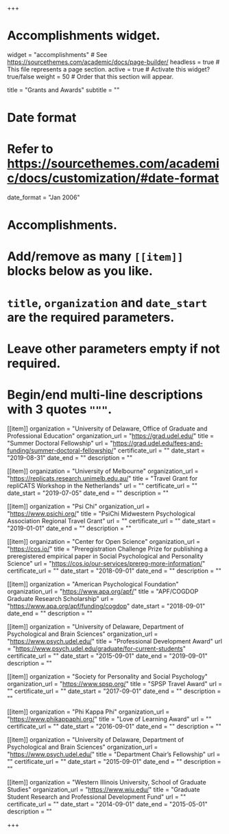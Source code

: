 +++
# Accomplishments widget.
widget = "accomplishments"  # See https://sourcethemes.com/academic/docs/page-builder/
headless = true  # This file represents a page section.
active = true  # Activate this widget? true/false
weight = 50  # Order that this section will appear.

title = "Grants and Awards"
subtitle = ""

# Date format
#   Refer to https://sourcethemes.com/academic/docs/customization/#date-format
date_format = "Jan 2006"

# Accomplishments.
#   Add/remove as many `[[item]]` blocks below as you like.
#   `title`, `organization` and `date_start` are the required parameters.
#   Leave other parameters empty if not required.
#   Begin/end multi-line descriptions with 3 quotes `"""`.

[[item]]
  organization = "University of Delaware, Office of Graduate and Professional Education"
  organization_url = "https://grad.udel.edu/"
  title = "Summer Doctoral Fellowship"
  url = "https://grad.udel.edu/fees-and-funding/summer-doctoral-fellowship/"
  certificate_url = ""
  date_start = "2019-08-31"
  date_end = ""
  description = ""

[[item]]
  organization = "University of Melbourne"
  organization_url = "https://replicats.research.unimelb.edu.au/"
  title = "Travel Grant for repliCATS Workshop in the Netherlands"
  url = ""
  certificate_url = ""
  date_start = "2019-07-05"
  date_end = ""
  description = ""

 [[item]]
   organization = "Psi Chi"
   organization_url = "https://www.psichi.org/"
   title = "PsiChi Midwestern Psychological Association Regional Travel Grant"
   url = ""
   certificate_url = ""
   date_start = "2019-01-01"
   date_end = ""
   description = ""

[[item]]
  organization = "Center for Open Science"
  organization_url = "https://cos.io/"
  title = "Preregistration Challenge Prize for publishing a preregistered empirical paper in Social Psychological and Personality Science"
  url = "https://cos.io/our-services/prereg-more-information/"
  certificate_url = ""
  date_start = "2018-09-01"
  date_end = ""
  description = ""
  
[[item]]
  organization = "American Psychological Foundation"
  organization_url = "https://www.apa.org/apf/"
  title = "APF/COGDOP Graduate Research Scholarship"
  url = "https://www.apa.org/apf/funding/cogdop"
  date_start = "2018-09-01"
  date_end = ""
  description = ""


 [[item]]
   organization = "University of Delaware, Department of Psychological and Brain Sciences"
   organization_url = "https://www.psych.udel.edu/"
   title = "Professional Development Award"
   url = "https://www.psych.udel.edu/graduate/for-current-students"
   certificate_url = ""
   date_start = "2015-09-01"
   date_end = "2019-09-01"
   description = ""
   
 [[item]]
   organization = "Society for Personality and Social Psychology"
   organization_url = "https://www.spsp.org/"
   title = "SPSP Travel Award"
   url = ""
   certificate_url = ""
   date_start = "2017-09-01"
   date_end = ""
   description = ""

 [[item]]
   organization = "Phi Kappa Phi"
   organization_url = "https://www.phikappaphi.org/"
   title = "Love of Learning Award"
   url = ""
   certificate_url = ""
   date_start = "2016-09-01"
   date_end = ""
   description = ""

[[item]]
  organization = "University of Delaware, Department of Psychological and Brain Sciences"
  organization_url = "https://www.psych.udel.edu/"
  title = "Department Chair’s Fellowship"
  url = ""
  certificate_url = ""
  date_start = "2015-09-01"
  date_end = ""
  description = ""

[[item]]
  organization = "Western Illinois University, School of Graduate Studies"
  organization_url = "https://www.wiu.edu/"
  title = "Graduate Student Research and Professional Development Fund"
  url = ""
  certificate_url = ""
  date_start = "2014-09-01"
  date_end = "2015-05-01"
  description = ""

+++
